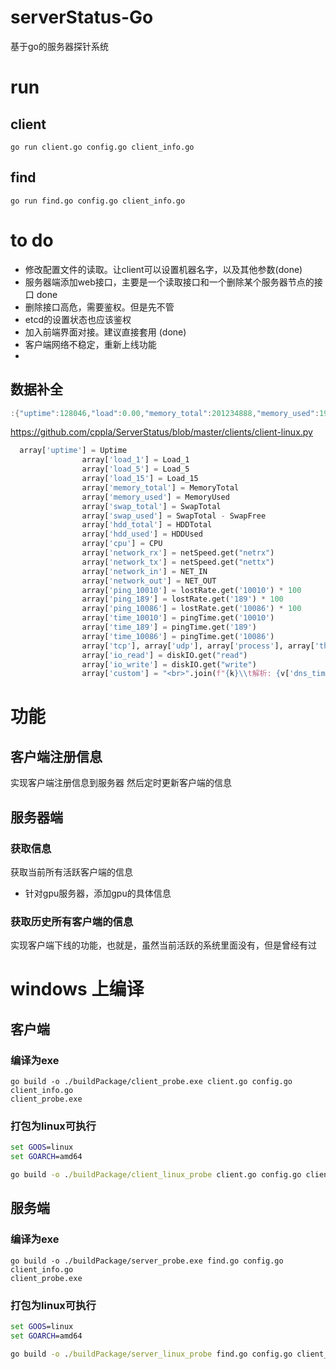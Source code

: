 # serverStatus-Go
 基于go的服务器探针系统


# run
## client
`go run client.go config.go client_info.go`

## find

`go run find.go config.go client_info.go`


# to do

- 修改配置文件的读取。让client可以设置机器名字，以及其他参数(done) 
- 服务器端添加web接口，主要是一个读取接口和一个删除某个服务器节点的接口 done
- 删除接口高危，需要鉴权。但是先不管
- etcd的设置状态也应该鉴权
- 加入前端界面对接。建议直接套用 (done)
- 客户端网络不稳定，重新上线功能
- 



## 数据补全

```go
:{"uptime":128046,"load":0.00,"memory_total":201234888,"memory_used":19282060,"swap_total":201234888,"swap_used":24828188,"hdd_total":953159,"hdd_used":691802,"cpu":23.4,"network_tx":773327424,"network_rx":2685766416,"network_in":5371532832,"network_out":1546654849,"online4":true,"online6":false}
```

https://github.com/cppla/ServerStatus/blob/master/clients/client-linux.py
```py
  array['uptime'] = Uptime
                array['load_1'] = Load_1
                array['load_5'] = Load_5
                array['load_15'] = Load_15
                array['memory_total'] = MemoryTotal
                array['memory_used'] = MemoryUsed
                array['swap_total'] = SwapTotal
                array['swap_used'] = SwapTotal - SwapFree
                array['hdd_total'] = HDDTotal
                array['hdd_used'] = HDDUsed
                array['cpu'] = CPU
                array['network_rx'] = netSpeed.get("netrx")
                array['network_tx'] = netSpeed.get("nettx")
                array['network_in'] = NET_IN
                array['network_out'] = NET_OUT
                array['ping_10010'] = lostRate.get('10010') * 100
                array['ping_189'] = lostRate.get('189') * 100
                array['ping_10086'] = lostRate.get('10086') * 100
                array['time_10010'] = pingTime.get('10010')
                array['time_189'] = pingTime.get('189')
                array['time_10086'] = pingTime.get('10086')
                array['tcp'], array['udp'], array['process'], array['thread'] = tupd()
                array['io_read'] = diskIO.get("read")
                array['io_write'] = diskIO.get("write")
                array['custom'] = "<br>".join(f"{k}\\t解析: {v['dns_time']}\\t连接: {v['connect_time']}\\t下载: {v['download_time']}\\t在线率: <code>{v['online_rate']*100:.1f}%</code>" for k, v in monitorServer.items())
```


# 功能

## 客户端注册信息
实现客户端注册信息到服务器
然后定时更新客户端的信息


## 服务器端

### 获取信息
获取当前所有活跃客户端的信息
- 针对gpu服务器，添加gpu的具体信息

### 获取历史所有客户端的信息
实现客户端下线的功能，也就是，虽然当前活跃的系统里面没有，但是曾经有过





# windows 上编译


## 客户端
### 编译为exe
```
go build -o ./buildPackage/client_probe.exe client.go config.go client_info.go
client_probe.exe
```


### 打包为linux可执行
```cmd
set GOOS=linux
set GOARCH=amd64

go build -o ./buildPackage/client_linux_probe client.go config.go client_info.go

```



## 服务端
### 编译为exe
```
go build -o ./buildPackage/server_probe.exe find.go config.go client_info.go
client_probe.exe
```


### 打包为linux可执行
```cmd
set GOOS=linux
set GOARCH=amd64

go build -o ./buildPackage/server_linux_probe find.go config.go client_info.go

```